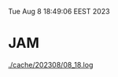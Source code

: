 Tue Aug  8 18:49:06 EEST 2023
# JAM
<a href='./cache/202308/08_18.log'>./cache/202308/08_18.log</a>
